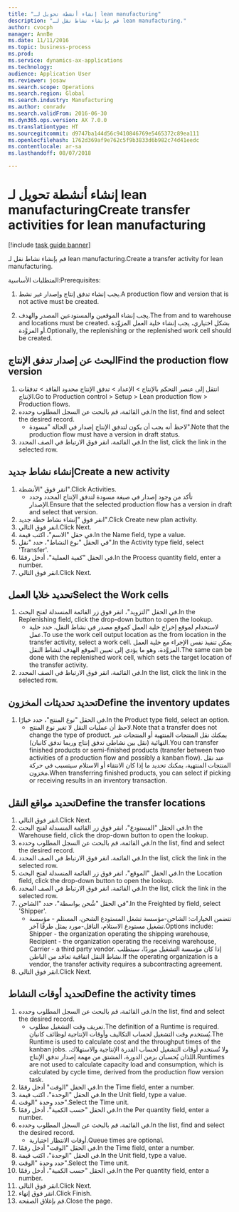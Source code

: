 ```yaml
--- 
title: "إنشاء أنشطة تحويل لـ lean manufacturing"
description: "قم بإنشاء نشاط نقل لـ lean manufacturing."
author: cvocph
manager: AnnBe
ms.date: 11/11/2016
ms.topic: business-process
ms.prod: 
ms.service: dynamics-ax-applications
ms.technology: 
audience: Application User
ms.reviewer: josaw
ms.search.scope: Operations
ms.search.region: Global
ms.search.industry: Manufacturing
ms.author: conradv
ms.search.validFrom: 2016-06-30
ms.dyn365.ops.version: AX 7.0.0
ms.translationtype: HT
ms.sourcegitcommit: d9747ba144d56c9410846769e5465372c89ea111
ms.openlocfilehash: 1762d369af9e762c5f9b3833d6b982c74d41eedc
ms.contentlocale: ar-sa
ms.lasthandoff: 08/07/2018

---
```

# <a name="create-transfer-activities-for-lean-manufacturing"></a><span data-ttu-id="da182-103">إنشاء أنشطة تحويل لـ lean manufacturing</span><span class="sxs-lookup"><span data-stu-id="da182-103">Create transfer activities for lean manufacturing</span></span>

[!include [task guide banner](../../includes/task-guide-banner.md)]

<span data-ttu-id="da182-104">قم بإنشاء نشاط نقل لـ lean manufacturing.</span><span class="sxs-lookup"><span data-stu-id="da182-104">Create a transfer activity for lean manufacturing.</span></span> 

<span data-ttu-id="da182-105">المتطلبات الأساسية:</span><span class="sxs-lookup"><span data-stu-id="da182-105">Prerequisites:</span></span> 

1. <span data-ttu-id="da182-106">يجب إنشاء تدفق إنتاج وإصدار غير نشط.</span><span class="sxs-lookup"><span data-stu-id="da182-106">A production flow and version that is not active must be created.</span></span>

2. <span data-ttu-id="da182-107">يجب إنشاء الموقعين والمستودعين المصدر والهدف.</span><span class="sxs-lookup"><span data-stu-id="da182-107">The from and to warehouse and locations must be created.</span></span> <span data-ttu-id="da182-108">بشكل اختياري، يجب إنشاء خلية العمل المزوِّدة أو المزوَّدة.</span><span class="sxs-lookup"><span data-stu-id="da182-108">Optionally, the replenishing or the replenished work cell should be created.</span></span>


## <a name="find-the-production-flow-version"></a><span data-ttu-id="da182-109">البحث عن إصدار تدفق الإنتاج</span><span class="sxs-lookup"><span data-stu-id="da182-109">Find the production flow version</span></span>
1. <span data-ttu-id="da182-110">انتقل إلى عنصر التحكم بالإنتاج > الإعداد > تدفق الإنتاج محدود الفاقد > تدفقات الإنتاج.</span><span class="sxs-lookup"><span data-stu-id="da182-110">Go to Production control > Setup > Lean production flow > Production flows.</span></span>
2. <span data-ttu-id="da182-111">في القائمة، قم بالبحث عن السجل المطلوب وحدده.</span><span class="sxs-lookup"><span data-stu-id="da182-111">In the list, find and select the desired record.</span></span>
    * <span data-ttu-id="da182-112">لاحظ أنه يجب أن يكون لتدفق الإنتاج إصدار في الحالة "مسودة".</span><span class="sxs-lookup"><span data-stu-id="da182-112">Note that the production flow must have a version in draft status.</span></span>  
3. <span data-ttu-id="da182-113">في القائمة، انقر فوق الارتباط في الصف المحدد.</span><span class="sxs-lookup"><span data-stu-id="da182-113">In the list, click the link in the selected row.</span></span>

## <a name="create-a-new-activity"></a><span data-ttu-id="da182-114">إنشاء نشاط جديد</span><span class="sxs-lookup"><span data-stu-id="da182-114">Create a new activity</span></span>
1. <span data-ttu-id="da182-115">انقر فوق "الأنشطة".</span><span class="sxs-lookup"><span data-stu-id="da182-115">Click Activities.</span></span>
    * <span data-ttu-id="da182-116">تأكد من وجود إصدار في صيغة مسودة لتدفق الإنتاج المحدد وحدد الإصدار.</span><span class="sxs-lookup"><span data-stu-id="da182-116">Ensure that the selected production flow has a version in draft and select that version.</span></span>  
2. <span data-ttu-id="da182-117">انقر فوق "إنشاء نشاط خطة جديد".</span><span class="sxs-lookup"><span data-stu-id="da182-117">Click Create new plan activity.</span></span>
3. <span data-ttu-id="da182-118">انقر فوق التالي.</span><span class="sxs-lookup"><span data-stu-id="da182-118">Click Next.</span></span>
4. <span data-ttu-id="da182-119">في حقل "الاسم"، اكتب قيمة.</span><span class="sxs-lookup"><span data-stu-id="da182-119">In the Name field, type a value.</span></span>
5. <span data-ttu-id="da182-120">في الحقل "نوع النشاط"، حدد "نقل".</span><span class="sxs-lookup"><span data-stu-id="da182-120">In the Activity type field, select 'Transfer'.</span></span>
6. <span data-ttu-id="da182-121">في الحقل "كمية العملية"، أدخل رقمًا.</span><span class="sxs-lookup"><span data-stu-id="da182-121">In the Process quantity field, enter a number.</span></span>
7. <span data-ttu-id="da182-122">انقر فوق التالي.</span><span class="sxs-lookup"><span data-stu-id="da182-122">Click Next.</span></span>

## <a name="select-the-work-cells"></a><span data-ttu-id="da182-123">تحديد خلايا العمل</span><span class="sxs-lookup"><span data-stu-id="da182-123">Select the Work cells</span></span>
1. <span data-ttu-id="da182-124">في الحقل "التزويد"، انقر فوق زر القائمة المنسدلة لفتح البحث.</span><span class="sxs-lookup"><span data-stu-id="da182-124">In the Replenishing field, click the drop-down button to open the lookup.</span></span>
    * <span data-ttu-id="da182-125">لاستخدام لموقع إخراج خلية العمل كموقع مصدر في نشاط النقل، حدد خلية عمل.</span><span class="sxs-lookup"><span data-stu-id="da182-125">To use the work cell output location as the from location in the transfer activity, select a work cell.</span></span> <span data-ttu-id="da182-126">يمكن تنفيذ نفس الإجراء مع خلية العمل المزوَّدة، وهو ما يؤدي إلى تعيين الموقع الهدف لنشاط النقل.</span><span class="sxs-lookup"><span data-stu-id="da182-126">The same can be done with the replenished work cell, which sets the target location of the transfer activity.</span></span>  
2. <span data-ttu-id="da182-127">في القائمة، انقر فوق الارتباط في الصف المحدد.</span><span class="sxs-lookup"><span data-stu-id="da182-127">In the list, click the link in the selected row.</span></span>

## <a name="define-the-inventory-updates"></a><span data-ttu-id="da182-128">تحديد تحديثات المخزون</span><span class="sxs-lookup"><span data-stu-id="da182-128">Define the inventory updates</span></span>
1. <span data-ttu-id="da182-129">في الحقل "نوع المنتج‬"، حدد خيارًا.</span><span class="sxs-lookup"><span data-stu-id="da182-129">In the Product type field, select an option.</span></span>
    * <span data-ttu-id="da182-130">لاحظ أن عمليات النقل لا تغير نوع المنتج.</span><span class="sxs-lookup"><span data-stu-id="da182-130">Note that a transfer does not change the type of product.</span></span> <span data-ttu-id="da182-131">يمكنك نقل المنتجات المنتهية أو المنتجات غير النهائية (نقل بين نشاطي تدفق إنتاج وربما تدفق كانبان).</span><span class="sxs-lookup"><span data-stu-id="da182-131">You can transfer finished products or semi-finished products (transfer between two activities of a production flow and possibly a kanban flow).</span></span>     <span data-ttu-id="da182-132">عند نقل المنتجات المنتهية، يمكنك تحديد ما إذا كان الانتقاء أو الاستلام سيتسبب في حركة مخزون.</span><span class="sxs-lookup"><span data-stu-id="da182-132">When transferring finished products, you can select if picking or receiving results in an inventory transaction.</span></span>  

## <a name="define-the-transfer-locations"></a><span data-ttu-id="da182-133">تحديد مواقع النقل</span><span class="sxs-lookup"><span data-stu-id="da182-133">Define the transfer locations</span></span>
1. <span data-ttu-id="da182-134">انقر فوق التالي.</span><span class="sxs-lookup"><span data-stu-id="da182-134">Click Next.</span></span>
2. <span data-ttu-id="da182-135">في الحقل "المستودع"، انقر فوق زر القائمة المنسدلة لفتح البحث.</span><span class="sxs-lookup"><span data-stu-id="da182-135">In the Warehouse field, click the drop-down button to open the lookup.</span></span>
3. <span data-ttu-id="da182-136">في القائمة، قم بالبحث عن السجل المطلوب وحدده.</span><span class="sxs-lookup"><span data-stu-id="da182-136">In the list, find and select the desired record.</span></span>
4. <span data-ttu-id="da182-137">في القائمة، انقر فوق الارتباط في الصف المحدد.</span><span class="sxs-lookup"><span data-stu-id="da182-137">In the list, click the link in the selected row.</span></span>
5. <span data-ttu-id="da182-138">في الحقل "الموقع"، انقر فوق زر القائمة المنسدلة لفتح البحث.</span><span class="sxs-lookup"><span data-stu-id="da182-138">In the Location field, click the drop-down button to open the lookup.</span></span>
6. <span data-ttu-id="da182-139">في القائمة، انقر فوق الارتباط في الصف المحدد.</span><span class="sxs-lookup"><span data-stu-id="da182-139">In the list, click the link in the selected row.</span></span>
7. <span data-ttu-id="da182-140">في الحقل "شُحن بواسطة"، حدد "الشاحن".</span><span class="sxs-lookup"><span data-stu-id="da182-140">In the Freighted by field, select 'Shipper'.</span></span>
    * <span data-ttu-id="da182-141">تتضمن الخيارات: الشاحن-مؤسسة تشغل المستودع الشحن، المستلم - مؤسسة تشغيل مستودع الاستلام، الناقل-مورد يمثل طرفًا آخر.</span><span class="sxs-lookup"><span data-stu-id="da182-141">Options include: Shipper - the organization operating the shipping warehouse, Recipient -  the organization operating the receiving warehouse, Carrier - a third party vendor.</span></span> <span data-ttu-id="da182-142">إذا كان مؤسسة التشغيل موردًا، سيتطلب نشاط النقل اتفاقية تعاقد من الباطن.</span><span class="sxs-lookup"><span data-stu-id="da182-142">If the operating organization is a vendor, the transfer activity requires a subcontracting agreement.</span></span>  
8. <span data-ttu-id="da182-143">انقر فوق التالي.</span><span class="sxs-lookup"><span data-stu-id="da182-143">Click Next.</span></span>

## <a name="define-the-activity-times"></a><span data-ttu-id="da182-144">تحديد أوقات النشاط</span><span class="sxs-lookup"><span data-stu-id="da182-144">Define the activity times</span></span>
1. <span data-ttu-id="da182-145">في القائمة، قم بالبحث عن السجل المطلوب وحدده.</span><span class="sxs-lookup"><span data-stu-id="da182-145">In the list, find and select the desired record.</span></span>
    * <span data-ttu-id="da182-146">تعريف وقت التشغيل مطلوب.</span><span class="sxs-lookup"><span data-stu-id="da182-146">The definition of a Runtime is required.</span></span> <span data-ttu-id="da182-147">يُستخدم وقت التشغيل لحساب التكاليف وأوقات الإنتاجية لوظائف كانبان.</span><span class="sxs-lookup"><span data-stu-id="da182-147">The Runtime is used to calculate cost and the throughput times of the kanban jobs.</span></span> <span data-ttu-id="da182-148">ولا تُستخدم أوقات التشغيل لحساب القدرة الإنتاجية والاستهلاك، اللذان يُحسبان بزمن الدورة، المشتق من مهمة إصدار تدفق الإنتاج.</span><span class="sxs-lookup"><span data-stu-id="da182-148">Runtimes are not used to calculate capacity load and consumption, which is calculated by cycle time, derived from the production flow version task.</span></span>  
2. <span data-ttu-id="da182-149">في الحقل "الوقت" أدخل رقمًا.</span><span class="sxs-lookup"><span data-stu-id="da182-149">In the Time field, enter a number.</span></span>
3. <span data-ttu-id="da182-150">في الحقل "الوحدة"، اكتب قيمة.</span><span class="sxs-lookup"><span data-stu-id="da182-150">In the Unit field, type a value.</span></span>
4. <span data-ttu-id="da182-151">حدد وحدة "الوقت".</span><span class="sxs-lookup"><span data-stu-id="da182-151">Select the Time unit.</span></span>
5. <span data-ttu-id="da182-152">في الحقل "حسب الكمية"، أدخل رقمًا.</span><span class="sxs-lookup"><span data-stu-id="da182-152">In the Per quantity field, enter a number.</span></span>
6. <span data-ttu-id="da182-153">في القائمة، قم بالبحث عن السجل المطلوب وحدده.</span><span class="sxs-lookup"><span data-stu-id="da182-153">In the list, find and select the desired record.</span></span>
    * <span data-ttu-id="da182-154">أوقات الانتظار اختيارية.</span><span class="sxs-lookup"><span data-stu-id="da182-154">Queue times are optional.</span></span>  
7. <span data-ttu-id="da182-155">في الحقل "الوقت" أدخل رقمًا.</span><span class="sxs-lookup"><span data-stu-id="da182-155">In the Time field, enter a number.</span></span>
8. <span data-ttu-id="da182-156">في الحقل "الوحدة"، اكتب قيمة.</span><span class="sxs-lookup"><span data-stu-id="da182-156">In the Unit field, type a value.</span></span>
9. <span data-ttu-id="da182-157">حدد وحدة "الوقت".</span><span class="sxs-lookup"><span data-stu-id="da182-157">Select the Time unit.</span></span>
10. <span data-ttu-id="da182-158">في الحقل "حسب الكمية"، أدخل رقمًا.</span><span class="sxs-lookup"><span data-stu-id="da182-158">In the Per quantity field, enter a number.</span></span>
11. <span data-ttu-id="da182-159">انقر فوق التالي.</span><span class="sxs-lookup"><span data-stu-id="da182-159">Click Next.</span></span>
12. <span data-ttu-id="da182-160">انقر فوق إنهاء.</span><span class="sxs-lookup"><span data-stu-id="da182-160">Click Finish.</span></span>
13. <span data-ttu-id="da182-161">قم بإغلاق الصفحة.</span><span class="sxs-lookup"><span data-stu-id="da182-161">Close the page.</span></span>


